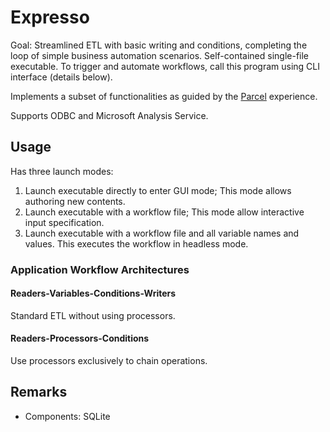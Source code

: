 # Expresso

Goal: Streamlined ETL with basic writing and conditions, completing the loop of simple business automation scenarios. Self-contained single-file executable. To trigger and automate workflows, call this program using CLI interface (details below).

Implements a subset of functionalities as guided by the [Parcel](https://github.com/Charles-Zhang-Parcel) experience.

Supports ODBC and Microsoft Analysis Service.

## Usage

Has three launch modes:

1. Launch executable directly to enter GUI mode; This mode allows authoring new contents.
2. Launch executable with a workflow file; This mode allow interactive input specification.
3. Launch executable with a workflow file and all variable names and values. This executes the workflow in headless mode.

### Application Workflow Architectures

#### Readers-Variables-Conditions-Writers

Standard ETL without using processors.

#### Readers-Processors-Conditions

Use processors exclusively to chain operations.

## Remarks

* Components: SQLite